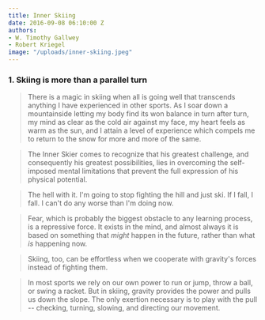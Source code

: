 ```yaml
---
title: Inner Skiing
date: 2016-09-08 06:10:00 Z
authors:
- W. Timothy Gallwey
- Robert Kriegel
image: "/uploads/inner-skiing.jpeg"
---
```


### 1. Skiing is more than a parallel turn

> There is a magic in skiing when all is going well that transcends anything I have experienced in other sports. As I soar down a mountainside letting my body find its won balance in turn after turn, my mind as clear as the cold air against my face, my heart feels as warm as the sun, and I attain a level of experience which compels me to return to the snow for more and more of the same. 

> The Inner Skier comes to recognize that his greatest challenge, and consequently his greatest possibilities, lies in overcoming the self-imposed mental limitations that prevent the full expression of his physical potential. 

> The hell with it. I'm going to stop fighting the hill and just ski. If I fall, I fall. I can't do any worse than I'm doing now. 

> Fear, which is probably the biggest obstacle to any learning process, is a repressive force. It exists in the mind, and almost always it is based on something that *might* happen in the future, rather than what *is* happening now.

> Skiing, too, can be effortless when we cooperate with gravity's forces instead of fighting them. 

> In most sports we rely on our own power to run or jump, throw a ball, or swing a racket. But in skiing, gravity provides the power and pulls us down the slope. The only exertion necessary is to play with the pull -- checking, turning, slowing, and directing our movement.  